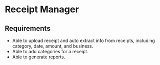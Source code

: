# Receipt Manager

## Requirements
- Able to upload receipt and auto extract info from receipts, including category, date, amount, and business.
- Able to add categories for a receipt.
- Able to generate reports.
